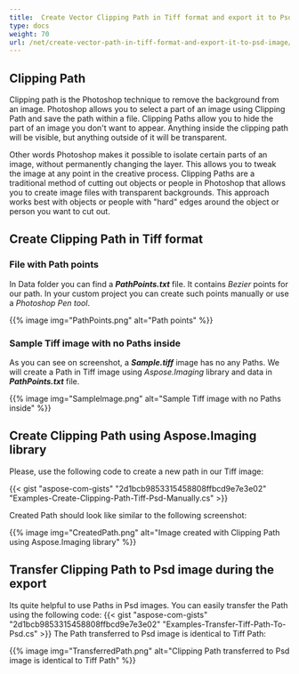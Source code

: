 ```yaml
---
title:  Create Vector Clipping Path in Tiff format and export it to Psd image 
type: docs
weight: 70
url: /net/create-vector-path-in-tiff-format-and-export-it-to-psd-image/
---
```


## Clipping Path

Clipping path is the Photoshop technique to remove the background from an image. Photoshop allows you to select a part of an image using Clipping Path  and save the path within a file. Clipping Paths allow you to hide the  part of an image you don't want to appear. Anything inside the clipping  path will be visible, but anything outside of it will be transparent.

Other words Photoshop makes it possible to isolate certain parts of an image, without permanently changing the layer. This allows you to tweak the  image at any point in the creative process. Clipping Paths are a  traditional method of cutting out objects or people in Photoshop that  allows you to create image files with transparent backgrounds. This  approach works best with objects or people with "hard" edges around the  object or person you want to cut out.

## Create Clipping Path in Tiff format

### File with Path points

In Data folder you can find a ***PathPoints.txt*** file. It contains *Bezier* points for our path. In your custom project you can create such points manually or use a *Photoshop Pen tool*.

{{% image img="PathPoints.png" alt="Path points" %}}

### Sample Tiff image with no Paths inside

As you can see on screenshot, a ***Sample.tiff*** image has no any Paths. We will create a Path in Tiff image using *Aspose.Imaging* library and data in ***PathPoints.txt*** file.

{{% image img="SampleImage.png" alt="Sample Tiff image with no Paths inside" %}}

## Create Clipping Path using Aspose.Imaging library

Please, use the following code to create a new path in our Tiff image:

{{< gist "aspose-com-gists" "2d1bcb9853315458808ffbcd9e7e3e02" "Examples-Create-Clipping-Path-Tiff-Psd-Manually.cs" >}}

Created Path should look like similar to the following screenshot:

{{% image img="CreatedPath.png" alt="Image created with Clipping Path using Aspose.Imaging library" %}}

## Transfer Clipping Path to Psd image during the export

Its quite helpful to use Paths in Psd images. You can easily transfer the Path using the following code:
{{< gist "aspose-com-gists" "2d1bcb9853315458808ffbcd9e7e3e02" "Examples-Transfer-Tiff-Path-To-Psd.cs" >}}
The Path transferred to Psd image is identical to Tiff Path:

{{% image img="TransferredPath.png" alt="Clipping Path transferred to Psd image is identical to Tiff Path" %}}


